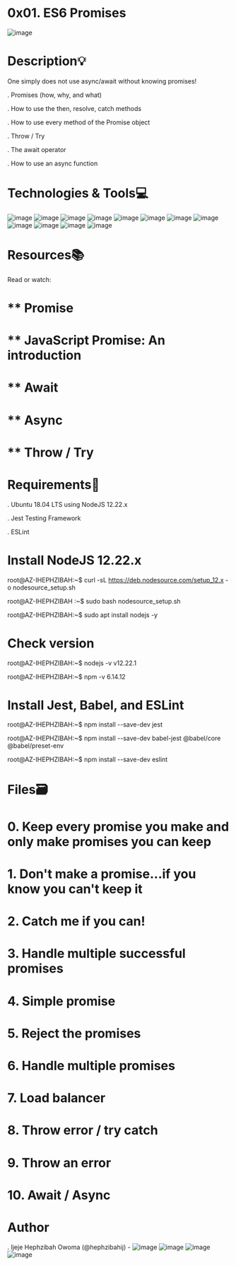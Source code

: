# 0x01. ES6 Promises

![image](https://github.com/hephzibahij/alx-frontend-javascript/assets/128981877/20bfecbd-a114-40d0-8d52-3e8675072464)


# Description:bulb:

One simply does not use async/await without knowing promises!

. Promises (how, why, and what)

. How to use the then, resolve, catch methods

. How to use every method of the Promise object

. Throw / Try

. The await operator

. How to use an async function

# Technologies & Tools:computer:
![image](https://github.com/hephzibahij/alx-frontend-javascript/assets/128981877/9080c0f9-89f1-4869-a37f-586e9f49339f)
![image](https://github.com/hephzibahij/alx-frontend-javascript/assets/128981877/a5a8454d-0848-49f9-88ec-e0cf70322585)
![image](https://github.com/hephzibahij/alx-frontend-javascript/assets/128981877/c9f7a70f-f09a-4408-85a1-616bb29e193b)
![image](https://github.com/hephzibahij/alx-frontend-javascript/assets/128981877/b1f4af7d-0e70-4b14-be35-3d36c097855c)
![image](https://github.com/hephzibahij/alx-frontend-javascript/assets/128981877/bce3b18d-bcf7-41ad-8591-e1ba523665d6)
![image](https://github.com/hephzibahij/alx-frontend-javascript/assets/128981877/e72b7f12-207c-4d53-8947-8df420ebb897)
![image](https://github.com/hephzibahij/alx-frontend-javascript/assets/128981877/2b67545b-f168-4683-9abc-54c26a959df5)
![image](https://github.com/hephzibahij/alx-frontend-javascript/assets/128981877/85c54b1f-8330-4a6f-8c0a-60da780eb2b6)
![image](https://github.com/hephzibahij/alx-frontend-javascript/assets/128981877/1b30be62-73ab-4eab-b005-b36505ce65a6)
![image](https://github.com/hephzibahij/alx-frontend-javascript/assets/128981877/eee427c5-b1b9-4349-bcfd-91f1cb8e135f)
![image](https://github.com/hephzibahij/alx-frontend-javascript/assets/128981877/8d6ce5c8-4e3e-452e-92d7-4af19d53b8e9)
![image](https://github.com/hephzibahij/alx-frontend-javascript/assets/128981877/b8216bb8-fe98-46ef-b247-7ab01d167a2e)

# Resources:books:
Read or watch:

 # ** Promise

# ** JavaScript Promise: An introduction

# ** Await

# ** Async

# ** Throw / Try

# Requirements:hammer:

. Ubuntu 18.04 LTS using NodeJS 12.22.x

. Jest Testing Framework

. ESLint

# Install NodeJS 12.22.x

root@AZ-IHEPHZIBAH:~$ curl -sL https://deb.nodesource.com/setup_12.x -o nodesource_setup.sh

root@AZ-IHEPHZIBAH :~$ sudo bash nodesource_setup.sh

root@AZ-IHEPHZIBAH:~$ sudo apt install nodejs -y

# Check version

root@AZ-IHEPHZIBAH:~$ nodejs -v
v12.22.1

root@AZ-IHEPHZIBAH:~$ npm -v
6.14.12

# Install Jest, Babel, and ESLint

root@AZ-IHEPHZIBAH:~$ npm install --save-dev jest

root@AZ-IHEPHZIBAH:~$ npm install --save-dev babel-jest @babel/core @babel/preset-env

root@AZ-IHEPHZIBAH:~$ npm install --save-dev eslint

# Files:card_file_box:

# 0. Keep every promise you make and only make promises you can keep

# 1. Don't make a promise...if you know you can't keep it

# 2. Catch me if you can!

# 3. Handle multiple successful promises

# 4. Simple promise

# 5. Reject the promises

# 6. Handle multiple promises

# 7. Load balancer

# 8. Throw error / try catch

# 9. Throw an error

# 10. Await / Async

# Author
. Ijeje Hephzibah Owoma (@hephzibahij) - ![image](https://github.com/hephzibahij/alx-frontend-javascript/assets/128981877/b4e1bba3-0b7c-458c-9267-7d91ac100425)
![image](https://github.com/hephzibahij/alx-frontend-javascript/assets/128981877/5234c771-32a1-4483-9086-d38bfbd26bae)
![image](https://github.com/hephzibahij/alx-frontend-javascript/assets/128981877/a124ad31-97f7-4911-8fbb-ccb752b516e8)
![image](https://github.com/hephzibahij/alx-frontend-javascript/assets/128981877/3e3063ba-d5ab-44e7-bef7-c88bc73f2776)

